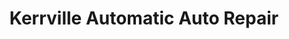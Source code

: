 ---
title: "Kerrville Automatic Auto Repair"
url: /kerrville/kerrville-automatic-auto-repair/
shop: car repair
---